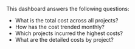 This dashboard answers the following questions:

- What is the total cost across all projects?
- How has the cost trended monthly?
- Which projects incurred the highest costs?
- What are the detailed costs by project?

